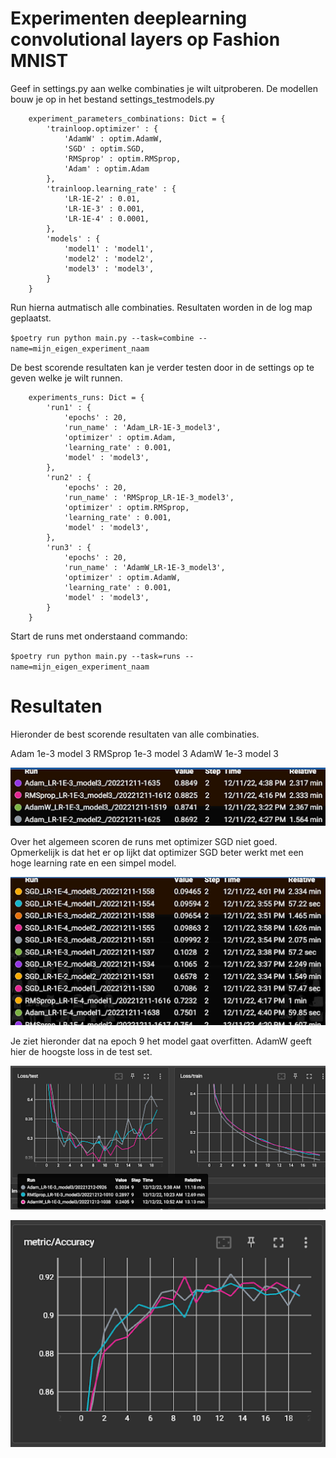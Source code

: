 # Experimenten deeplearning convolutional layers op Fashion MNIST



Geef in settings.py aan welke combinaties je wilt uitproberen. De modellen bouw je op in het bestand settings_testmodels.py
```
    experiment_parameters_combinations: Dict = {
        'trainloop.optimizer' : {
            'AdamW' : optim.AdamW,
            'SGD' : optim.SGD,
            'RMSprop' : optim.RMSprop,
            'Adam' : optim.Adam
        },
        'trainloop.learning_rate' : {
            'LR-1E-2' : 0.01,
            'LR-1E-3' : 0.001,
            'LR-1E-4' : 0.0001,
        },
        'models' : {
            'model1' : 'model1',
            'model2' : 'model2',
            'model3' : 'model3',
        }
    }
```

Run hierna autmatisch alle combinaties. Resultaten worden in de log map geplaatst.

`
$poetry run python main.py --task=combine --name=mijn_eigen_experiment_naam
`

De best scorende resultaten kan je verder testen door in de settings op te geven welke je wilt runnen.

```
    experiments_runs: Dict = {
        'run1' : {
            'epochs' : 20,
            'run_name' : 'Adam_LR-1E-3_model3',
            'optimizer' : optim.Adam,
            'learning_rate' : 0.001,
            'model' : 'model3',
        },
        'run2' : {
            'epochs' : 20,
            'run_name' : 'RMSprop_LR-1E-3_model3',
            'optimizer' : optim.RMSprop,
            'learning_rate' : 0.001,
            'model' : 'model3',
        },
        'run3' : {
            'epochs' : 20,
            'run_name' : 'AdamW_LR-1E-3_model3',
            'optimizer' : optim.AdamW,
            'learning_rate' : 0.001,
            'model' : 'model3',
        }
    }
```
Start de runs met onderstaand commando:

`
$poetry run python main.py --task=runs --name=mijn_eigen_experiment_naam
`

# Resultaten

Hieronder de best scorende resultaten van alle combinaties. 

Adam 1e-3 model 3
RMSprop 1e-3 model 3
AdamW 1e-3 model 3

![combined runs results](images/combine_results2.png)


Over het algemeen scoren de runs met optimizer SGD niet goed. Opmerkelijk is dat het er op lijkt dat optimizer SGD beter werkt met een hoge learning rate en een simpel model.

![combined runs results](images/combine_SGD_remarks.png)


Je ziet hieronder dat na epoch 9 het model gaat overfitten. AdamW geeft hier de hoogste loss in de test set.

![combined runs results](images/runs_loss_test_loss_train.png)

![combined runs results](images/runs_accuracy.png)

